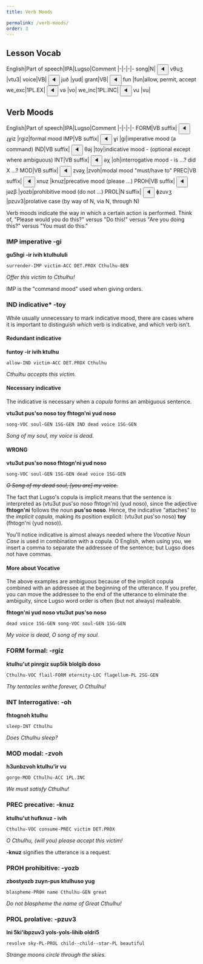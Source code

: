 ```yaml
---
title: Verb Moods

permalink: /verb-moods/
order: 3
---
```


## Lesson Vocab

English|Part of speech|IPA|Lugso|Comment
|-|-|-|-
song|N|<span class='spoken'> <button class='speak' type='button' data-ipa='vθuʒ'>🔈</button> <span class='ipa'>vθuʒ</span> </span>|vtu3|
voice|VB|<span class='spoken'> <button class='speak' type='button' data-ipa='juð'>🔈</button> <span class='ipa'>juð</span> </span>|yud|
grant|VB|<span class='spoken'> <button class='speak' type='button' data-ipa='fun'>🔈</button> <span class='ipa'>fun</span> </span>|fun|allow, permit, accept
we_exc|1PL.EX|<span class='spoken'> <button class='speak' type='button' data-ipa='və'>🔈</button> <span class='ipa'>və</span> </span>|vo|
we_inc|1PL.INC|<span class='spoken'> <button class='speak' type='button' data-ipa='vu'>🔈</button> <span class='ipa'>vu</span> </span>|vu|

## Verb Moods

English|Part of speech|IPA|Lugso|Comment
|-|-|-|-
FORM|VB suffix|<span class='spoken'> <button class='speak' type='button' data-ipa='ɻɣiz'>🔈</button> <span class='ipa'>ɻɣiz</span> </span>|rgiz|formal mood
IMP|VB suffix|<span class='spoken'> <button class='speak' type='button' data-ipa='ɣi'>🔈</button> <span class='ipa'>ɣi</span> </span>|gi|imperative mood (a command)
IND|VB suffix|<span class='spoken'> <button class='speak' type='button' data-ipa='θəj'>🔈</button> <span class='ipa'>θəj</span> </span>|toy|indicative mood - (optional except where ambiguous)
INT|VB suffix|<span class='spoken'> <button class='speak' type='button' data-ipa='əχ'>🔈</button> <span class='ipa'>əχ</span> </span>|oh|interrogative mood  - is ...? did X ...?
MOD|VB suffix|<span class='spoken'> <button class='speak' type='button' data-ipa='zvəχ'>🔈</button> <span class='ipa'>zvəχ</span> </span>|zvoh|modal mood "must/have to"
PREC|VB suffix|<span class='spoken'> <button class='speak' type='button' data-ipa='xnuz'>🔈</button> <span class='ipa'>xnuz</span> </span>|knuz|precative mood (please ...)
PROH|VB suffix|<span class='spoken'> <button class='speak' type='button' data-ipa='jəzβ'>🔈</button> <span class='ipa'>jəzβ</span> </span>|yozb|prohibitive mood (do not ...)
PROL|N suffix|<span class='spoken'> <button class='speak' type='button' data-ipa='ɸzuvʒ'>🔈</button> <span class='ipa'>ɸzuvʒ</span> </span>|pzuv3|prolative case (by way of N, via N, through N)

Verb moods indicate the way in which a certain action is performed. Think of, "Please would you do this?" versus "Do this!" versus "Are you doing this?" versus "You must do this."

### IMP imperative -gi

**gu5hgi -ir ivih ktulhululi**

`surrender-IMP victim-ACC DET.PROX Cthulhu-BEN`

_Offer this victim to Cthulhu!_

IMP is the "command mood" used when giving orders.

### IND indicative* -toy

While usually unnecessary to mark indicative mood, there are cases where it is important to distinguish _which_ verb is indicative, and which verb isn't.

#### Redundant indicative

**funtoy -ir ivih ktulhu**

`allow-IND victim-ACC DET.PROX Cthulhu`

_Cthulhu accepts this victim._

#### Necessary indicative

The indicative is necessary when a _copula_ forms an ambiguous sentence.

**vtu3ut pus'so noso toy fhtogn'ni yud noso**

`song-VOC soul-GEN 1SG-GEN IND dead voice 1SG-GEN`

_Song of my soul, my voice is dead._

#### WRONG

**vtu3ut pus'so noso fhtogn'ni yud noso**

`song-VOC soul-GEN 1SG-GEN dead voice 1SG-GEN`

~~_O Song of my dead soul, [you are] my voice._~~

The fact that Lugso's copula is implicit means that the sentence is interpreted as (vtu3ut pus'so noso fhtogn'ni) (yud noso), since the adjective **fhtogn'ni** follows the noun **pus'so noso**. Hence, the indicative "attaches" to the _implicit copula_, making its position explicit: (vtu3ut pus'so noso) **toy** (fhtogn'ni (yud noso)).

You'll notice indicative is almost always needed where the _Vocative Noun Case_ is used in combination with a copula. O English, when using you, we insert a comma to separate the addressee of the sentence; but Lugso does not have commas.

#### More about Vocative

The above examples are ambiguous because of the implicit copula combined with an addressee at the beginning of the utterance. If you prefer, you can move the addressee to the end of the utterance to eliminate the ambiguity, since Lugso word order is often (but not always) malleable.

**fhtogn'ni yud noso vtu3ut pus'so noso**

`dead voice 1SG-GEN song-VOC soul-GEN 1SG-GEN`

_My voice is dead, O song of my soul._

### FORM formal: -rgiz

**ktulhu'ut pinrgiz sup5ik blolgib doso**

`Cthulhu-VOC flail-FORM eternity-LOC flagellum-PL 2SG-GEN`

_Thy tentacles writhe forever, O Cthulhu!_

### INT Interrogative: -oh

**fhtognoh ktulhu**

`sleep-INT Cthulhu`

_Does Cthulhu sleep?_

### MOD modal: -zvoh

**h3unbzvoh ktulhu'ir vu**

`gorge-MOD Cthulhu-ACC 1PL.INC`

_We must satisfy Cthulhu!_

### PREC precative: -knuz

**ktulhu'ut hufknuz - ivih**

`Cthulhu-VOC consume-PREC victim DET.PROX`

_O Cthulhu, (will you) please accept this victim!_

**-knuz** signifies the utterance is a request.

### PROH prohibitive: -yozb

**zbostyozb zuyn-pus ktulhuso yug**

`blaspheme-PROH name Cthulhu-GEN great`

_Do not blaspheme the name of Great Cthulhu!_

### PROL prolative: -pzuv3

**lni 5ki'ibpzuv3 yols-yols-lihib oldri5**

`revolve sky-PL-PROL child--child--star-PL beautiful`

_Strange moons circle through the skies._
